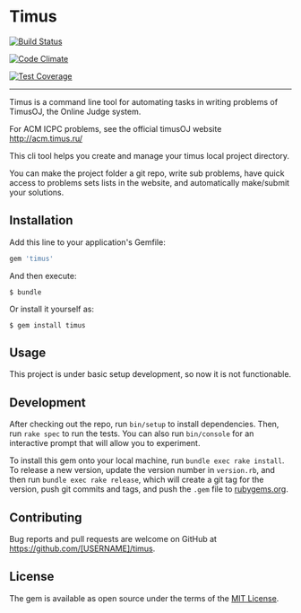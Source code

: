 # Timus

[![Build Status](https://travis-ci.org/zhjch05/Timus.svg?branch=master)](https://travis-ci.org/zhjch05/Timus)

[![Code Climate](https://codeclimate.com/github/zhjch05/Timus/badges/gpa.svg)](https://codeclimate.com/github/zhjch05/Timus)

[![Test Coverage](https://codeclimate.com/github/zhjch05/Timus/badges/coverage.svg)](https://codeclimate.com/github/zhjch05/Timus/coverage)

---


Timus is a command line tool for automating tasks in writing problems of TimusOJ, the Online Judge system.

For ACM ICPC problems, see the official timusOJ website http://acm.timus.ru/

This cli tool helps you create and manage your timus local project directory.

You can make the project folder a git repo, write sub problems, have quick access to problems sets lists in the website, and automatically make/submit your solutions.

## Installation

Add this line to your application's Gemfile:

```ruby
gem 'timus'
```

And then execute:

    $ bundle

Or install it yourself as:

    $ gem install timus

## Usage

This project is under basic setup development, so now it is not functionable.

## Development

After checking out the repo, run `bin/setup` to install dependencies. Then, run `rake spec` to run the tests. You can also run `bin/console` for an interactive prompt that will allow you to experiment.

To install this gem onto your local machine, run `bundle exec rake install`. To release a new version, update the version number in `version.rb`, and then run `bundle exec rake release`, which will create a git tag for the version, push git commits and tags, and push the `.gem` file to [rubygems.org](https://rubygems.org).

## Contributing

Bug reports and pull requests are welcome on GitHub at https://github.com/[USERNAME]/timus.


## License

The gem is available as open source under the terms of the [MIT License](http://opensource.org/licenses/MIT).

